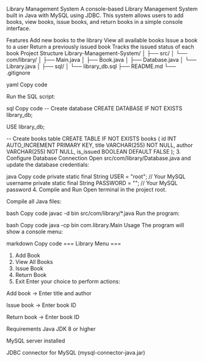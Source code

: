Library Management System
A console-based Library Management System built in Java with MySQL using JDBC.
This system allows users to add books, view books, issue books, and return books in a simple console interface.

Features
Add new books to the library
View all available books
Issue a book to a user
Return a previously issued book
Tracks the issued status of each book
Project Structure
Library-Management-System/ │ ├── src/ │ └── com/library/ │ ├── Main.java │ ├── Book.java │ ├── Database.java │ └── Library.java │ ├── sql/ │ └── library_db.sql ├── README.md └── .gitignore

yaml Copy code

Run the SQL script:

sql
Copy code
-- Create database
CREATE DATABASE IF NOT EXISTS library_db;

USE library_db;

-- Create books table
CREATE TABLE IF NOT EXISTS books (
    id INT AUTO_INCREMENT PRIMARY KEY,
    title VARCHAR(255) NOT NULL,
    author VARCHAR(255) NOT NULL,
    is_issued BOOLEAN DEFAULT FALSE
);
3. Configure Database Connection
Open src/com/library/Database.java and update the database credentials:

java
Copy code
private static final String USER = "root";       // Your MySQL username
private static final String PASSWORD = "";       // Your MySQL password
4. Compile and Run
Open terminal in the project root.

Compile all Java files:

bash
Copy code
javac -d bin src/com/library/*.java
Run the program:

bash
Copy code
java -cp bin com.library.Main
Usage
The program will show a console menu:

markdown
Copy code
=== Library Menu ===
1. Add Book
2. View All Books
3. Issue Book
4. Return Book
0. Exit
Enter your choice to perform actions:

Add book → Enter title and author

Issue book → Enter book ID

Return book → Enter book ID

Requirements
Java JDK 8 or higher

MySQL server installed

JDBC connector for MySQL (mysql-connector-java.jar)
